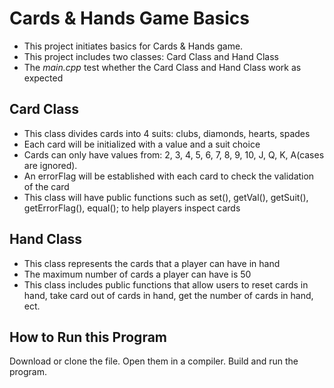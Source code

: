 # Cards & Hands Game Basics 
* This project initiates basics for Cards & Hands game.
* This project includes two classes: Card Class and Hand Class 
* The  *main.cpp* test whether the Card Class and Hand Class work as expected 

## Card Class
* This class divides cards into 4 suits: clubs, diamonds, hearts, spades
* Each card will be initialized with a value and a suit choice
* Cards can only have values from: 2, 3, 4, 5, 6, 7, 8, 9, 10, J, Q, K, A(cases are ignored).
* An errorFlag will be established with each card to check the validation of the card 
* This class will have public functions such as set(), getVal(), getSuit(), getErrorFlag(), equal(); to help
  players inspect cards 


## Hand Class 
* This class represents the cards that a player can have in hand 
* The maximum number of cards a player can have is 50
* This class includes public functions that allow users to reset cards in hand, take card out of cards in hand, get the number of cards in hand, ect. 

## How to Run this Program 
Download or clone the file. Open them in a compiler. Build and run the program. 